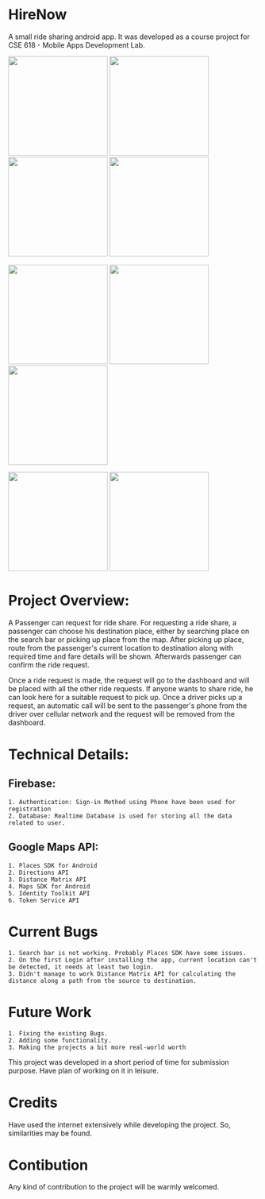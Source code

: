 # HireNow
A small ride sharing android app. It was developed as a course project for CSE 618 - Mobile Apps Development Lab.

<img src = "https://user-images.githubusercontent.com/52358417/79186039-5c4d6380-7e3a-11ea-9aa1-9c20460c1abd.jpg" width ="200" /> <img src = "https://user-images.githubusercontent.com/52358417/79186045-5eafbd80-7e3a-11ea-9b3c-946f0be5858d.jpg" width ="200" /> <img src = "https://user-images.githubusercontent.com/52358417/79186046-60798100-7e3a-11ea-8e2b-facbef1761ab.jpg" width ="200" /> <img src = "https://user-images.githubusercontent.com/52358417/79186047-61aaae00-7e3a-11ea-99c8-25ae5ad0f995.jpg" width ="200" />

<img src = "https://user-images.githubusercontent.com/52358417/79186028-5788af80-7e3a-11ea-9c24-e14db1f6e944.jpg" width ="200" /> <img src = "https://user-images.githubusercontent.com/52358417/79186036-59eb0980-7e3a-11ea-9eed-e6e6f9d3c29a.jpg" width ="200" /> <img src = "https://user-images.githubusercontent.com/52358417/79186037-5b1c3680-7e3a-11ea-966f-6cfd01e9e5c7.jpg" width ="200" />

<img src = "https://user-images.githubusercontent.com/52358417/79186051-62dbdb00-7e3a-11ea-9a02-81813b9a2bb7.jpg" width ="200" /> <img src = "https://user-images.githubusercontent.com/52358417/79186052-63747180-7e3a-11ea-9eed-32d4416ed26d.jpg" width ="200" />

# Project Overview:
A Passenger can request for ride share. For requesting a ride share, a passenger can choose his destination place, either by searching place on the search bar or picking up place from the map. After picking up place, route from the passenger's current location to destination along with required time and fare details will be shown. Afterwards passenger can confirm the ride request.

Once a ride request is made, the request will go to the dashboard and will be placed with all the other ride requests. If anyone wants to share ride, he can look here for a suitable request to pick up. Once a driver picks up a request, an automatic call will be sent to the passenger's phone from the driver over cellular network and the request will be removed from the dashboard.

# Technical Details:
## Firebase:
    1. Authentication: Sign-in Method using Phone have been used for registration
    2. Database: Realtime Database is used for storing all the data related to user.

## Google Maps API:
    1. Places SDK for Android
    2. Directions API
    3. Distance Matrix API
    4. Maps SDK for Android
    5. Identity Toolkit API
    6. Token Service API

# Current Bugs
    1. Search bar is not working. Probably Places SDK have some issues.
    2. On the first Login after installing the app, current location can't be detected, it needs at least two login.
    3. Didn't manage to work Distance Matrix API for calculating the distance along a path from the source to destination.
    
# Future Work
    1. Fixing the existing Bugs.
    2. Adding some functionality.
    3. Making the projects a bit more real-world worth
This project was developed in a short period of time for submission purpose. Have plan of working on it in leisure.

# Credits
Have used the internet extensively while developing the project. So, similarities may be found.

# Contibution 
Any kind of contribution to the project will be warmly welcomed.

